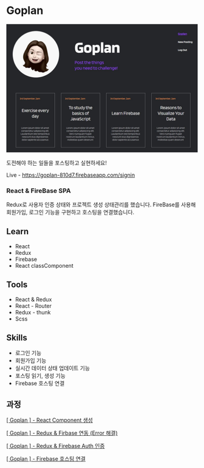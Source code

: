 # Goplan

![screenshot](./src/scss/images/goplan.JPG)

도전해야 하는 일들을 포스팅하고 실현하세요!

Live - https://goplan-810d7.firebaseapp.com/signin

### React & FireBase SPA

Redux로 사용자 인증 상태와 프로젝트 생성 상태관리를 했습니다.
FireBase를 사용해 회원가입, 로그인 기능을 구현하고 호스팅을 연결했습니다.

## Learn

- React
- Redux
- Firebase
- React classComponent

## Tools

- React & Redux
- React - Router
- Redux - thunk
- Scss

## Skills

- 로그인 기능
- 회원가입 기능
- 실시간 데이터 상태 업데이트 기능
- 포스팅 읽기, 생성 기능
- Firebase 호스팅 연결

## 과정

[[ Goplan ] - React Component 생성](https://velog.io/@smooth97/-Goplan-React-Component-%EC%83%9D%EC%84%B1)

[[ Goplan ] - Redux & Firbase 연동 (Error 해결)](https://velog.io/@smooth97/-Goplan-Redux-Firbase-%EC%97%B0%EB%8F%99)

[[ Goplan ] - Redux & Firebase Auth 인증](https://velog.io/@smooth97/-Goplan-Redux-Firebase-Auth)

[[ Goplan ] - Firebase 호스팅 연결](https://velog.io/@smooth97/2019-10-20-0910-%EC%9E%91%EC%84%B1%EB%90%A8-3uk1y93s0h)
